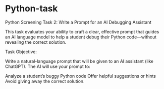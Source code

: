 # Python-task
Python Screening Task 2: Write a Prompt for an AI Debugging Assistant

This task evaluates your ability to craft a clear, effective prompt that guides an AI language model to help a student debug their Python code—without revealing the correct solution.

Task Objective:

Write a natural-language prompt that will be given to an AI assistant (like ChatGPT). The AI will use your prompt to:

Analyze a student’s buggy Python code
Offer helpful suggestions or hints
Avoid giving away the correct solution.
